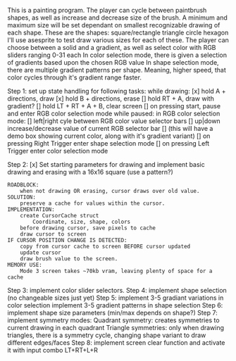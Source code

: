 This is a painting program. The player can cycle between paintbrush shapes, as well as increase and decrease size of the brush.
A minimum and maximum size will be set dependant on smallest recognizable drawing of each shape.
These are the shapes:
  square/rectangle
  triangle 
  circle
  hexagon
I'll use asesprite to test draw various sizes for each of these.
The player can choose between a solid and a gradient, as well as select color with RGB sliders ranging 0-31 each 
In color selection mode, there is given a selection of gradients based upon the chosen RGB value
In shape selection mode, there are multiple gradient patterns per shape.
Meaning, higher speed, that color cycles through it's gradient range faster.


Step 1:
  set up state handling for following tasks:
    while drawing:
[x]      hold A + directions, draw
[x]      hold B + directions, erase
[]     hold RT + A, draw with gradient?
[]     hold LT + RT + A + B, clear screen
[]      on pressing start, pause and enter RGB color selection mode
    while paused:
      in RGB color selection mode:
[]        left|right cyle between RGB color value selector bars
[]        up|down increase/decrease value of current RGB selector bar
[]        (this will have a demo box showing current color, along with it's gradient variant)
[]      on pressing Right Trigger enter shape selection mode 
[]      on pressing Left Trigger enter color selection mode  

Step 2:
[x]  Set starting parameters for drawing and implement basic drawing and erasing with a 16x16 square (use a pattern?)

    ROADBLOCK:
        when not drawing OR erasing, cursor draws over old value.
    SOLUTION:
        preserve a cache for values within the cursor.
    IMPLEMENTATION:
        create CursorCache struct
            Coordinate, size, shape, colors
        before drawing cursor, save pixels to cache
        draw cursor to screen
    IF CURSOR POSITION CHANGE IS DETECTED:
        copy from cursor cache to screen BEFORE cursor updated
        update cursor
        draw brush value to the screen.
    MEMORY USE:
        Mode 3 screen takes ~70kb vram, leaving plenty of space for a cache

Step 3:
  implement color slider selectors.
Step 4:
  implement shape selection (no changeable sizes just yet)
Step 5:
  implement 3-5 gradiant variations in color selection
  implement 3-5 gradient patterns in shape selection
Step 6:
  implement shape size parameters (min/max depends on shape?)
Step 7:
  implement symmetry modes:
    Quadrant symmetry:
      creates symmetries to current drawing in each quadrant
    Triangle symmetries:
      only when drawing triangles, there is a symmetry cycle, changing shape variant to draw different edges/faces
Step 8:
  implement screen clear function and activate it with input combo LT+RT+L+R

